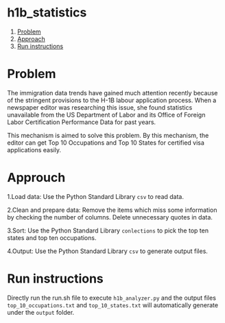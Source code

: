 # h1b_statistics
1. [Problem](README.md#problem)
2. [Approach](README.md#approuch)
3. [Run instructions](README.md#run-instructions)
# Problem

The immigration data trends have gained much attention recently because of the stringent provisions to the H-1B labour application process. When a newspaper editor was researching this issue, she found statistics unavailable from the US Department of Labor and its Office of Foreign Labor Certification Performance Data for past years.

This mechanism is aimed to solve this problem. By this mechanism, the editor can get Top 10 Occupations and Top 10 States for certified visa applications easily.

# Approuch

1.Load data: Use the Python Standard Library `csv` to read data.

2.Clean and prepare data: Remove the items which miss some information by checking the number of columns. Delete unnecessary quotes in data.

3.Sort: Use the Python Standard Library `conlections` to pick the top ten states and top ten occupations.

4.Output: Use the Python Standard Library `csv` to generate output files.

# Run instructions

Directly run the run.sh file to execute `h1b_analyzer.py` and the output files `top_10_occupations.txt` and `top_10_states.txt` will automatically generate under the `output` folder.
